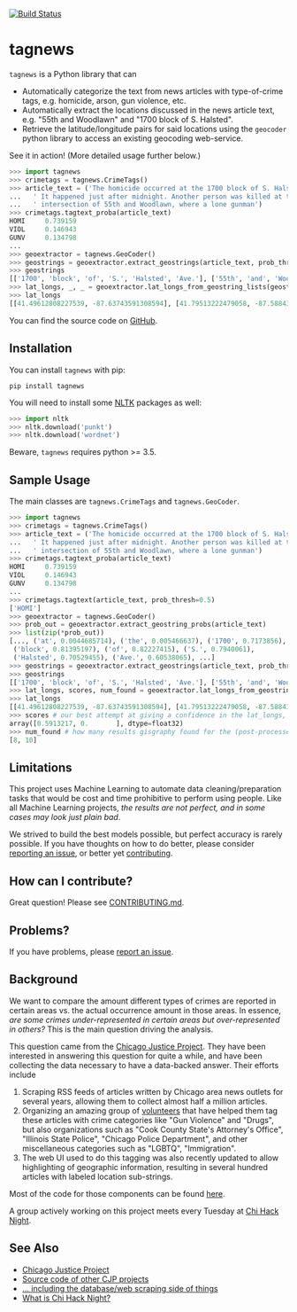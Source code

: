 [![Build Status](https://travis-ci.org/chicago-justice-project/article-tagging.svg?branch=master)](https://travis-ci.org/chicago-justice-project/article-tagging)

# tagnews

`tagnews` is a Python library that can

* Automatically categorize the text from news articles with type-of-crime tags, e.g. homicide, arson, gun violence, etc.
* Automatically extract the locations discussed in the news article text, e.g. "55th and Woodlawn" and "1700 block of S. Halsted".
* Retrieve the latitude/longitude pairs for said locations using the `geocoder` python library to access an existing geocoding web-service.

See it in action! (More detailed usage further below.)

```python
>>> import tagnews
>>> crimetags = tagnews.CrimeTags()
>>> article_text = ('The homicide occurred at the 1700 block of S. Halsted Ave.'
...   ' It happened just after midnight. Another person was killed at the'
...   ' intersection of 55th and Woodlawn, where a lone gunman')
>>> crimetags.tagtext_proba(article_text)
HOMI     0.739159
VIOL     0.146943
GUNV     0.134798
...
>>> geoextractor = tagnews.GeoCoder()
>>> geostrings = geoextractor.extract_geostrings(article_text, prob_thresh=0.5)
>>> geostrings
[['1700', 'block', 'of', 'S.', 'Halsted', 'Ave.'], ['55th', 'and', 'Woodlawn,']]
>>> lat_longs, _, _ = geoextractor.lat_longs_from_geostring_lists(geostrings)
>>> lat_longs
[[41.49612808227539, -87.63743591308594], [41.79513222479058, -87.58843505219843]]
```

You can find the source code on [GitHub](https://github.com/chicago-justice-project/article-tagging).

## Installation

You can install `tagnews` with pip:

```
pip install tagnews
```

You will need to install some [NLTK](http://www.nltk.org/) packages as well:

```python
>>> import nltk
>>> nltk.download('punkt')
>>> nltk.download('wordnet')
```

Beware, `tagnews` requires python >= 3.5.

## Sample Usage

The main classes are `tagnews.CrimeTags` and `tagnews.GeoCoder`.

```python
>>> import tagnews
>>> crimetags = tagnews.CrimeTags()
>>> article_text = ('The homicide occurred at the 1700 block of S. Halsted Ave.'
...   ' It happened just after midnight. Another person was killed at the'
...   ' intersection of 55th and Woodlawn, where a lone gunman')
>>> crimetags.tagtext_proba(article_text)
HOMI     0.739159
VIOL     0.146943
GUNV     0.134798
...
>>> crimetags.tagtext(article_text, prob_thresh=0.5)
['HOMI']
>>> geoextractor = tagnews.GeoCoder()
>>> prob_out = geoextractor.extract_geostring_probs(article_text)
>>> list(zip(*prob_out))
[..., ('at', 0.0044685714), ('the', 0.005466637), ('1700', 0.7173856),
 ('block', 0.81395197), ('of', 0.82227415), ('S.', 0.7940061),
 ('Halsted', 0.70529455), ('Ave.', 0.60538065), ...]
>>> geostrings = geoextractor.extract_geostrings(article_text, prob_thresh=0.5)
>>> geostrings
[['1700', 'block', 'of', 'S.', 'Halsted', 'Ave.'], ['55th', 'and', 'Woodlawn,']]
>>> lat_longs, scores, num_found = geoextractor.lat_longs_from_geostring_lists(geostrings)
>>> lat_longs
[[41.49612808227539, -87.63743591308594], [41.79513222479058, -87.58843505219843]]
>>> scores # our best attempt at giving a confidence in the lat_longs, higher is better
array([0.5913217, 0.       ], dtype=float32)
>>> num_found # how many results gisgraphy found for the (post-processed) geostring
[8, 10]
```

## Limitations

This project uses Machine Learning to automate data cleaning/preparation tasks that would be cost and time prohibitive to perform using people. Like all Machine Learning projects, *the results are not perfect, and in some cases may look just plain bad*.

We strived to build the best models possible, but perfect accuracy is rarely possible. If you have thoughts on how to do better, please consider [reporting an issue](https://github.com/chicago-justice-project/article-tagging/issues/new), or better yet  [contributing](https://github.com/chicago-justice-project/article-tagging/blob/master/CONTRIBUTING.md).

## How can I contribute?

Great question! Please see [CONTRIBUTING.md](https://github.com/chicago-justice-project/article-tagging/blob/master/CONTRIBUTING.md).

## Problems?

If you have problems, please [report an issue](https://github.com/chicago-justice-project/article-tagging/issues/new).

## Background

We want to compare the amount different types of crimes are reported in certain areas vs. the actual occurrence amount in those areas. In essence, *are some crimes under-represented in certain areas but over-represented in others?* This is the main question driving the analysis.

This question came from the [Chicago Justice Project](http://chicagojustice.org/). They have been interested in answering this question for quite a while, and have been collecting the data necessary to have a data-backed answer. Their efforts include

1. Scraping RSS feeds of articles written by Chicago area news outlets for several years, allowing them to collect almost half a million articles.
2. Organizing an amazing group of [volunteers](http://chicagojustice.org/volunteer-for-cjp/) that have helped them tag these articles with crime categories like "Gun Violence" and "Drugs", but also organizations such as "Cook County State's Attorney's Office", "Illinois State Police", "Chicago Police Department", and other miscellaneous categories such as "LGBTQ", "Immigration".
3. The web UI used to do this tagging was also recently updated to allow highlighting of geographic information, resulting in several hundred articles with labeled location sub-strings.

Most of the code for those components can be found [here](https://github.com/chicago-justice-project/chicago-justice).

A group actively working on this project meets every Tuesday at [Chi Hack Night](https://chihacknight.org/).

## See Also

* [Chicago Justice Project](http://chicagojustice.org/)
* [Source code of other CJP projects](https://github.com/chicago-justice-project)
* [... including the database/web scraping side of things](https://github.com/chicago-justice-project/chicago-justice)
* [What is Chi Hack Night?](https://chihacknight.org/about.html)
